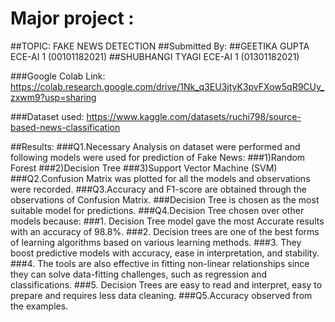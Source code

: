 # Major project : 
##TOPIC: FAKE NEWS DETECTION 
##Submitted By:
##GEETIKA GUPTA ECE-AI 1 (00101182021)
##SHUBHANGI TYAGI ECE-AI 1 (01301182021)

###Google Colab Link: https://colab.research.google.com/drive/1Nk_q3EU3jtyK3pvFXow5qR9CUy_zxwm9?usp=sharing


###Dataset used: https://www.kaggle.com/datasets/ruchi798/source-based-news-classification


##Results:
###Q1.Necessary Analysis on dataset were performed and following models were used for prediction of Fake News:
    ###1)Random Forest
    ###2)Decision Tree
    ###3)Support Vector Machine (SVM)
###Q2.Confusion Matrix was plotted for all the models and observations were recorded.
###Q3.Accuracy and F1-score are obtained through the observations of Confusion Matrix.
###Decision Tree is chosen as the most suitable model for predictions.
###Q4.Decision Tree chosen over other models because:
###1. Decision Tree model gave the most Accurate results with an accuracy of 98.8%.
###2. Decision trees are one of the best forms of learning algorithms based on various learning methods.
###3. They boost predictive models with accuracy, ease in interpretation, and stability.
###4. The tools are also effective in fitting non-linear relationships since they can solve data-fitting challenges, such as regression and classifications.
###5. Decision Trees are easy to read and interpret, easy to prepare and requires less data cleaning.
###Q5.Accuracy observed from the examples.


